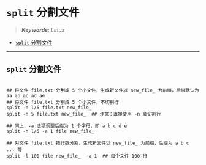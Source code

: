 `split` 分割文件
===
<!--START_SECTION:badge-->
<!--END_SECTION:badge-->
<!--info
top: false
hidden: true
-->

> ***Keywords**: Linux*

<!--START_SECTION:toc-->
- [`split` 分割文件](#split-分割文件-1)
<!--END_SECTION:toc-->

---

## `split` 分割文件
```shell

## 将文件 file.txt 分割成 5 个小文件，生成新文件以 new_file_ 为前缀，后缀默认为 aa ab ac ad ae
## 将文件 file.txt 分割成 5 个小文件，不切割行
split -n l/5 file.txt new_file_
split -n 5 file.txt new_file_  ## 注意：直接使用 -n 会切割行

## 同上，-a 选项调整后缀为 1 个字母，即 a b c d e
split -n l/5 -a 1 file new_file_

## 对文件 file.txt 按行数分割，生成新文件以 new_file_ 为前缀，后缀为 a b c ... 等
split -l 100 file new_file_  -a 1  ## 每个文件 100 行

```